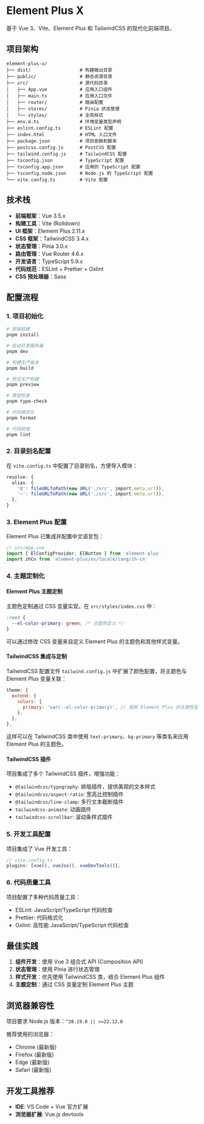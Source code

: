 # Element Plus X

基于 Vue 3、Vite、Element Plus 和 TailwindCSS 的现代化前端项目。

## 项目架构

```
element-plus-x/
├── dist/                  # 构建输出目录
├── public/                # 静态资源目录
├── src/                   # 源代码目录
│   ├── App.vue            # 应用入口组件
│   ├── main.ts            # 应用入口文件
│   ├── router/            # 路由配置
│   ├── stores/            # Pinia 状态管理
│   └── styles/            # 全局样式
├── env.d.ts               # 环境变量类型声明
├── eslint.config.ts       # ESLint 配置
├── index.html             # HTML 入口文件
├── package.json           # 项目依赖和脚本
├── postcss.config.js      # PostCSS 配置
├── tailwind.config.js     # TailwindCSS 配置
├── tsconfig.json          # TypeScript 配置
├── tsconfig.app.json      # 应用的 TypeScript 配置
├── tsconfig.node.json     # Node.js 的 TypeScript 配置
└── vite.config.ts         # Vite 配置
```

## 技术栈

- **前端框架**：Vue 3.5.x
- **构建工具**：Vite (Rolldown)
- **UI 框架**：Element Plus 2.11.x
- **CSS 框架**：TailwindCSS 3.4.x
- **状态管理**：Pinia 3.0.x
- **路由管理**：Vue Router 4.6.x
- **开发语言**：TypeScript 5.9.x
- **代码规范**：ESLint + Prettier + Oxlint
- **CSS 预处理器**：Sass

## 配置流程

### 1. 项目初始化

```bash
# 安装依赖
pnpm install

# 启动开发服务器
pnpm dev

# 构建生产版本
pnpm build

# 预览生产构建
pnpm preview

# 类型检查
pnpm type-check

# 代码格式化
pnpm format

# 代码检查
pnpm lint
```

### 2. 目录别名配置

在 `vite.config.ts` 中配置了目录别名，方便导入模块：

```typescript
resolve: {
  alias: {
    '@': fileURLToPath(new URL('./src', import.meta.url)),
    '~': fileURLToPath(new URL('./src', import.meta.url)),
  },
}
```

### 3. Element Plus 配置

Element Plus 已集成并配置中文语言包：

```typescript
// src/App.vue
import { ElConfigProvider, ElButton } from 'element-plus'
import zhCn from 'element-plus/es/locale/lang/zh-cn'
```

### 4. 主题定制化

#### Element Plus 主题定制

主题色定制通过 CSS 变量实现，在 `src/styles/index.css` 中：

```css
:root {
  --el-color-primary: green; /* 主题色定义 */
}
```

可以通过修改 CSS 变量来自定义 Element Plus 的主题色和其他样式变量。

#### TailwindCSS 集成与定制

TailwindCSS 配置文件 `tailwind.config.js` 中扩展了颜色配置，将主题色与 Element Plus 变量关联：

```javascript
theme: {
  extend: {
    colors: {
      primary: 'var(--el-color-primary)', // 使用 Element Plus 的主题色变量
    },
  },
},
```

这样可以在 TailwindCSS 类中使用 `text-primary`、`bg-primary` 等类名来应用 Element Plus 的主题色。

#### TailwindCSS 插件

项目集成了多个 TailwindCSS 插件，增强功能：

- `@tailwindcss/typography`: 排版插件，提供美观的文本样式
- `@tailwindcss/aspect-ratio`: 宽高比控制插件
- `@tailwindcss/line-clamp`: 多行文本截断插件
- `tailwindcss-animate`: 动画插件
- `tailwindcss-scrollbar`: 滚动条样式插件

### 5. 开发工具配置

项目集成了 Vue 开发工具：

```typescript
// vite.config.ts
plugins: [vue(), vueJsx(), vueDevTools()],
```

### 6. 代码质量工具

项目配置了多种代码质量工具：

- ESLint: JavaScript/TypeScript 代码检查
- Prettier: 代码格式化
- Oxlint: 高性能 JavaScript/TypeScript 代码检查

## 最佳实践

1. **组件开发**：使用 Vue 3 组合式 API (Composition API)
2. **状态管理**：使用 Pinia 进行状态管理
3. **样式开发**：优先使用 TailwindCSS 类，结合 Element Plus 组件
4. **主题定制**：通过 CSS 变量定制 Element Plus 主题

## 浏览器兼容性

项目要求 Node.js 版本：`^20.19.0 || >=22.12.0`

推荐使用的浏览器：

- Chrome (最新版)
- Firefox (最新版)
- Edge (最新版)
- Safari (最新版)

## 开发工具推荐

- **IDE**: VS Code + Vue 官方扩展
- **浏览器扩展**: Vue.js devtools
